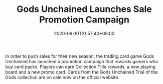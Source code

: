 ﻿---
title: "Gods Unchained Launches Sale Promotion Campaign"
date: 2020-09-10T21:57:40+08:00
lastmod: 2020-09-10T16:45:40+08:00
draft: false
authors: ["Ursa"]
description: "In order to push sales for their new season, the trading card game Gods Unchained has launched a promotion campaign that rewards gamers who buy card packs. Players can earn Collection Title rewards, a new playing board and a new promo card. Cards from the Gods Unchained Trial of the Gods collection are on sale now on the official website."
featuredImage: "gods-unchained-launches-sale-promotion-campaign.png"
tags: ["Virtual World","Play to Earn"]
categories: ["news"]
news: ["Virtual World"]
weight: 
lightgallery: true
pinned: false
recommend: false
recommend1: false
---

In order to push sales for their new season, the trading card game Gods Unchained has launched a promotion campaign that rewards gamers who buy card packs. Players can earn Collection Title rewards, a new playing board and a new promo card. Cards from the Gods Unchained Trial of the Gods collection are on sale now on the official website.

<!--more-->

